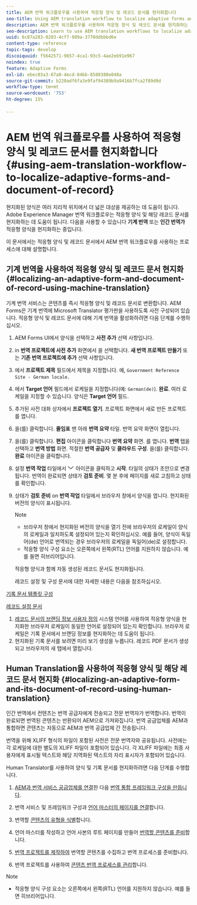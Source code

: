 ```yaml
---
title: AEM 번역 워크플로우를 사용하여 적응형 양식 및 레코드 문서를 현지화합니다
seo-title: Using AEM translation workflow to localize adaptive forms and document of record
description: AEM 번역 워크플로우를 사용하여 적응형 양식 및 레코드 문서를 현지화하는 방법을 알아봅니다.
seo-description: Learn to use AEM translation workflows to localize adaptive forms and document of record.
uuid: 6c87a283-0203-4cf7-989a-3770ddbbbd6e
content-type: reference
topic-tags: develop
discoiquuid: f5642571-9657-4ca1-93c5-4ae2eb91e967
noindex: true
feature: Adaptive Forms
exl-id: ebec03a3-67a0-4ecd-84bb-8580388e048a
source-git-commit: b220adf6fa3e9faf94389b9a9416b7fca2f89d9d
workflow-type: tm+mt
source-wordcount: '753'
ht-degree: 15%

---
```


# AEM 번역 워크플로우를 사용하여 적응형 양식 및 레코드 문서를 현지화합니다 {#using-aem-translation-workflow-to-localize-adaptive-forms-and-document-of-record}

현지화된 양식은 여러 지리적 위치에서 더 넓은 대상을 제공하는 데 도움이 됩니다. Adobe Experience Manager 번역 워크플로우는 적응형 양식 및 해당 레코드 문서를 현지화하는 데 도움이 됩니다. 다음을 사용할 수 있습니다 **기계 번역** 또는 **인간 번역가** 적응형 양식을 현지화하는 중입니다.

이 문서에서는 적응형 양식 및 레코드 문서에서 AEM 번역 워크플로우를 사용하는 프로세스에 대해 설명합니다.

## 기계 번역을 사용하여 적응형 양식 및 레코드 문서 현지화 {#localizing-an-adaptive-form-and-document-of-record-using-machine-translation}

기계 번역 서비스는 콘텐츠를 즉시 적응형 양식 및 레코드 문서로 변환합니다. AEM Forms은 기계 번역에 Microsoft Translator 평가판을 사용하도록 사전 구성되어 있습니다. 적응형 양식 및 레코드 문서에 대해 기계 번역을 활성화하려면 다음 단계를 수행하십시오.

1. AEM Forms UI에서 양식을 선택하고 **사전 추가** 선택 사항입니다.
1. in **번역 프로젝트에 사전 추가** 화면에서 을 선택합니다. **새 번역 프로젝트 만들기** 또는 **기존 번역 프로젝트에 추가** 선택 사항입니다.
1. 에서 **프로젝트 제목** 필드에서 제목을 지정합니다. 예, `Government Reference Site - German locale.`
1. 에서 **Target 언어** 필드에서 로케일을 지정합니다(예: `German(de)`). **완료**. 여러 로케일을 지정할 수 있습니다. 양식은 **Target 언어** 필드.
1. 추가된 사전 대화 상자에서 **프로젝트 열기**. 프로젝트 화면에서 새로 만든 프로젝트를 엽니다.
1. 을(를) 클릭합니다. **줄임표** 맨 아래 **번역 요약** 타일. 번역 요약 화면이 열립니다.
1. 을(를) 클릭합니다. **편집** 아이콘을 클릭합니다 **번역 요약** 화면. 를 엽니다. **번역** 탭을 선택하고 **번역 방법** 화면. 적절한 **번역 공급자** 및 **클라우드 구성**. 을(를) 클릭합니다. **완료** 아이콘을 클릭합니다.
1. 설정 **번역 작업** 타일에서 ![aem62forms_downarrow](assets/aem62forms_downarrow.png) 아이콘을 클릭하고 **시작**. 타일의 상태가 초안으로 변경됩니다. 번역이 완료되면 상태가 **검토 준비**. 몇 분 후에 페이지를 새로 고침하고 상태를 확인합니다.
1. 상태가 **검토 준비** on **번역 작업** 타일에서 브라우저 창에서 양식을 엽니다. 현지화된 버전의 양식이 표시됩니다.

   >[!NOTE]
   >
   >* 브라우저 창에서 현지화된 버전의 양식을 열기 전에 브라우저의 로케일이 양식의 로케일과 일치하도록 설정되어 있는지 확인하십시오. 예를 들어, 양식이 독일어(de) 언어로 번역되는 경우 브라우저의 로케일을 독일어(de)로 설정합니다.
   >* 적응형 양식 구성 요소는 오른쪽에서 왼쪽(RTL) 언어를 지원하지 않습니다. 예를 들면 히브리어입니다.


   적응형 양식과 함께 자동 생성된 레코드 문서도 현지화됩니다.

   레코드 설정 및 구성 문서에 대한 자세한 내용은 다음을 참조하십시오.

[기록 문서 템플릿 구성](/help/forms/using/generate-document-of-record-for-non-xfa-based-adaptive-forms.md#p-document-of-record-template-configuration-p)

[레코드 설정 문서](/help/forms/using/generate-document-of-record-for-non-xfa-based-adaptive-forms.md#p-document-of-record-settings-p)

1. [레코드 문서의 브랜딩 정보 사용자 정의](/help/forms/using/generate-document-of-record-for-non-xfa-based-adaptive-forms.md) 시스템 언어를 사용하여 적응형 양식을 현지화한 브라우저 로케일이 동일한 언어로 설정되어 있는지 확인합니다. 브라우저 로케일은 기록 문서에서 브랜딩 정보를 현지화하는 데 도움이 됩니다.
1. 현지화된 기록 문서를 보려면 미리 보기 생성을 누릅니다. 레코드 PDF 문서가 생성되고 브라우저의 새 탭에서 열립니다.

## Human Translation을 사용하여 적응형 양식 및 해당 레코드 문서 현지화 {#localizing-an-adaptive-form-and-its-document-of-record-using-human-translation}

인간 번역에서 컨텐츠는 번역 공급자에게 전송되고 전문 번역자가 번역합니다. 번역이 완료되면 번역된 콘텐츠는 반환되어 AEM으로 가져와집니다. 번역 공급업체를 AEM과 통합하면 콘텐츠는 자동으로 AEM과 번역 공급업체 간 전송됩니다.

번역을 위해 XLIFF 형식의 파일이 포함된 사전은 전문 번역자와 공유됩니다. 사전에는 각 로케일에 대한 별도의 XLIFF 파일이 포함되어 있습니다. 각 XLIFF 파일에는 최종 사용자에게 표시될 텍스트와 해당 지역화된 텍스트의 자리 표시자가 포함되어 있습니다.

Human Translator를 사용하여 양식 및 기록 문서를 현지화하려면 다음 단계를 수행합니다.

1. [AEM과 번역 서비스 공급업체를 연결](/help/sites-administering/tc-tic.md)한 다음 [번역 통합 프레임워크 구성을 만듭니다](/help/sites-administering/tc-tic.md).

1. 번역 서비스 및 프레임워크 구성과 [언어 마스터의 페이지를 연결](/help/sites-administering/tc-tic.md)합니다.

1. 번역할 [콘텐츠의 유형을 식별](/help/sites-administering/tc-rules.md)합니다.

1. 언어 마스터를 작성하고 언어 사본의 루트 페이지를 만들어 [번역할 콘텐츠를 준비](/help/sites-administering/tc-prep.md)합니다.

1. [번역 프로젝트를 제작하여](/help/sites-administering/tc-manage.md) 번역할 콘텐츠를 수집하고 번역 프로세스를 준비합니다.

1. 번역 프로젝트를 사용하여 [콘텐츠 번역 프로세스를 관리](/help/sites-administering/tc-manage.md)합니다.

>[!NOTE]
>
>* 적응형 양식 구성 요소는 오른쪽에서 왼쪽(RTL) 언어를 지원하지 않습니다. 예를 들면 히브리어입니다.
>

